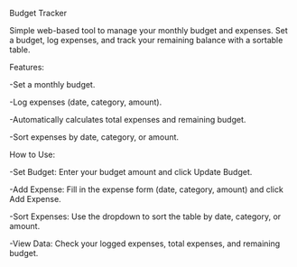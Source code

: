 Budget Tracker

Simple web-based tool to manage your monthly budget and expenses. Set a budget, log expenses, and track your remaining balance with a sortable table.

Features:

-Set a monthly budget.

-Log expenses (date, category, amount).

-Automatically calculates total expenses and remaining budget.

-Sort expenses by date, category, or amount.


How to Use:

-Set Budget: Enter your budget amount and click Update Budget.

-Add Expense: Fill in the expense form (date, category, amount) and click Add Expense.

-Sort Expenses: Use the dropdown to sort the table by date, category, or amount.

-View Data: Check your logged expenses, total expenses, and remaining budget.


